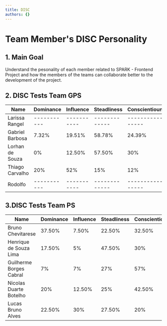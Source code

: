 ```yaml
---
title: DISC
authors: {}
---
```


# Team Member's DISC Personality

## 1. Main Goal

Understand the pesonality of each member related to SPARK - Frontend Project and how the members of the teams can collaborate better to the development of the project.

## 2. DISC Tests Team GPS

| Name             | Dominance | Influence | Steadliness | Conscientiouness |
|------------------|-----------|-----------|-------------|------------------|
| Larissa Rangel   |-----------|-----------|-------------|------------------|
| Gabriel Barbosa  | 7.32% | 19.51% | 58.78% | 24.39% |
| Lorhan de Souza  | 0% | 12.50% | 57.50% | 30% |
| Thiago Carvalho  | 20% | 52% | 15% | 12% |
| Rodolfo          |-----------|-----------|-------------|------------------|

## 3.DISC Tests Team PS

| Name             | Dominance | Influence | Steadliness | Conscientiouness |
|------------------|-----------|-----------|-------------|------------------|
| Bruno Chevitarese | 37.50% | 7.50% | 22.50% | 32.50% |
| Henrique de Souza Lima   | 17.50% | 5% | 47.50% | 30% |
| Guilherme Borges Cabral   | 7% | 7% | 27% | 57% |
| Nicolas Duarte Botelho  | 20% | 12.50% | 25% | 42.50% |
| Lucas Bruno Alves   | 22.50% | 30% | 27.50% | 20% |